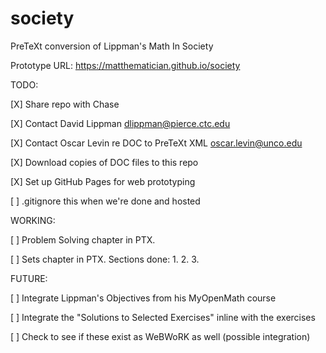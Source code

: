 # society
PreTeXt conversion of Lippman's Math In Society

Prototype URL: https://matthematician.github.io/society

TODO:

[X] Share repo with Chase

[X] Contact David Lippman dlippman@pierce.ctc.edu

[X] Contact Oscar Levin re DOC to PreTeXt XML oscar.levin@unco.edu

[X] Download copies of DOC files to this repo

[X] Set up GitHub Pages for web prototyping

  [ ] .gitignore this when we're done and hosted

WORKING:

[ ] Problem Solving chapter in PTX.

[ ] Sets chapter in PTX. Sections done: 1. 2. 3.

FUTURE:

[ ] Integrate Lippman's Objectives from his MyOpenMath course

[ ] Integrate the "Solutions to Selected Exercises" inline with the exercises

[ ] Check to see if these exist as WeBWoRK as well (possible integration)
